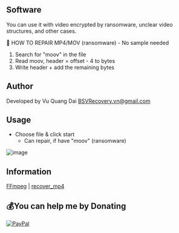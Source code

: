 ## Software
You can use it with video encrypted by ransomware, unclear video structures, and other cases. <br>

🤔 HOW TO REPAIR MP4/MOV (ransomware) - No sample needed
1. Search for "moov" in the file
2. Read moov, header = offset - 4 to bytes
3. Write header + add the remaining bytes

## Author
Developed by Vu Quang Dai <BSVRecovery.vn@gmail.com>

## Usage
- Choose file & click start
  - Can repair, if have "moov" (ransomware)

![image](https://github.com/VQD-BSV/VideoRepairTool/assets/127699283/73b45a7e-a50a-4799-a637-954bf241cfae)




## Information
[FFmpeg](https://ffmpeg.org/) | [recover_mp4](https://slydiman.me/eng/mmedia/recover_mp4.htm)


## 💰You can help me by Donating
[![PayPal](https://img.shields.io/badge/PayPal-00457C?style=for-the-badge&logo=paypal&logoColor=white)](https://paypal.me/BSVPay)
